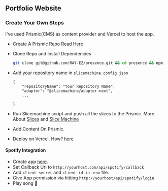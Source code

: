 ## Portfolio Website

### Create Your Own Steps

I've used Prismic(CMS) as content provider and Vercel to host the app.

-   Create A Prismic Repo [Read Here](https://prismic.io/docs/guides/repository)
-   Clone Repo and Install Dependencies
    ```.sh
    git clone git@github.com:RAY-EZ/presence.git && cd presence && npm i
    ```
-   Add your repository name in `slicemachine.config.json`

    ```
    {
        "repositoryName": "Your Repository Name",
        "adapter": "@slicemachine/adapter-next",
        ...

    }
    ```

-   Run Slicemachine script and push all the slices to the Prismic. More About [Slices](https://prismic.io/docs/slice) and [Slice Machine](https://prismic.io/docs/technical-reference/slice-machine-ui)
-   Add Content On Prismic.
-   Deploy on Vercel. How? [here](https://vercel.com/docs/deployments/overview)

#### Spotify Integration

-   Create app [here](https://developer.spotify.com/).
-   Set Callback Url to `http://yourhost.com/api/spotify/callback`
-   Add `client-secret` and `client-id in` `.env` file.
-   Give App permission via hitting `http://yourhost/api/spotify/login`
-   Play song 👾
